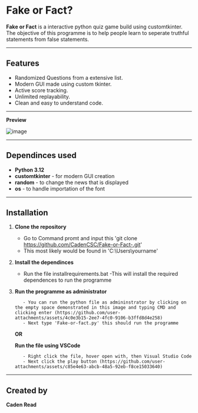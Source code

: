 # Fake or Fact?

**Fake or Fact** is a interactive python quiz game build using customtkinter. The objective of this programme is to help people learn to seperate truthful statements from false statements.

---

## Features

 - Randomized Questions from a extensive list.
 - Modern GUI made using custom tkinter.
 - Active score tracking.
 - Unlimited replayability.
 - Clean and easy to understand code.

---

**Preview**

![image](https://github.com/user-attachments/assets/ea24cbeb-3c9e-4e28-a94d-50481920b696)

---

## Dependinces used

 - **Python 3.12**
 - **customtkinter** - for modern GUI creation
 - **random** - to change the news that is displayed
 - **os** - to handle importation of the font

 ---

 ## Installation

1.  **Clone the repository**
    - Go to Command promt and input this 'git clone https://github.com/CadenCSC/Fake-or-Fact-.git'
    - This most likely would be found in 'C:\Users\yourname'

2. **Install the dependinces**
    - Run the file installrequirements.bat
    -This will install the required dependences to run the programme

3. **Run the programme as administrator**
   
          - You can run the python file as admininstrator by clicking on the empty space demonstrated in this image and typing CMD and clicking enter (https://github.com/user-attachments/assets/4c0e3b15-2ee7-4fc0-9106-b3ffd8d4e258)
          - Next type 'Fake-or-fact.py' this should run the programme
   
   **OR**
   
   **Run the file using VSCode**
   
          - Right click the file, hover open with, then Visual Studio Code
          - Next click the play button (https://github.com/user-attachments/assets/c85e4e63-abcb-48a5-92eb-f8ce15033640)

---

## Created by

**Caden Read**
   

